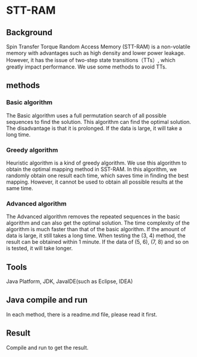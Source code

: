 <h1>STT-RAM</h1>
<h2>Background</h2>
Spin Transfer Torque Random Access Memory (STT-RAM) is a non-volatile memory with advantages such as high density and lower power leakage. However, it has the issue of two-step state transitions（TTs）, which greatly impact performance. We use some methods to avoid TTs.
<h2>methods</h2>
<h3>Basic algorithm</h3>
The Basic algorithm uses a full permutation search of all possible sequences to find the solution. This algorithm can find the optimal solution. The disadvantage is that it is prolonged. If the data is large, it will take a long time.
<h3>Greedy algorithm</h3>
Heuristic algorithm is a kind of greedy algorithm. We use this algorithm to obtain the optimal mapping method in SST-RAM. In this algorithm, we randomly obtain one result each time, which saves time in finding the best mapping. However, it cannot be used to obtain all possible results at the same time.
<h3>Advanced algorithm</h3>
The Advanced algorithm removes the repeated sequences in the basic algorithm and can also get the optimal solution. The time complexity of the algorithm is much faster than that of the basic algorithm. If the amount of data is large, it still takes a long time. When testing the (3, 4) method, the result can be obtained within 1 minute. If the data of (5, 6), (7, 8) and so on is tested, it will take longer.
<h2>Tools</h2>
Java Platform, JDK, JavaIDE(such as Eclipse, IDEA)
<h2>Java compile and run </h2>
In each method, there is a readme.md file, please read it first.
<h2>Result</h2>
Compile and run to get the result.
